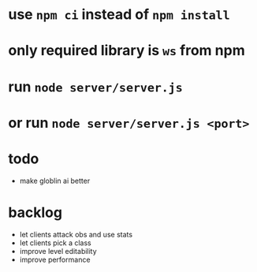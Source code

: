# use `npm ci` instead of `npm install`
# only required library is `ws` from npm
# run `node server/server.js`
# or run `node server/server.js <port>`

# todo
- make globlin ai better

# backlog
- let clients attack obs and use stats
- let clients pick a class
- improve level editability
- improve performance